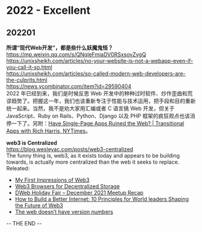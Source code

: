 2022 - Excellent
========  


## 202201

**所谓“现代Web开发”，都是些什么妖魔鬼怪？**  
https://mp.weixin.qq.com/s/QNqIeFmiaDV0RSxsovZvgQ  
https://unixsheikh.com/articles/no-your-website-is-not-a-webapp-even-if-you-call-it-so.html  
https://unixsheikh.com/articles/so-called-modern-web-developers-are-the-culprits.html  
https://news.ycombinator.com/item?id=29590404  
2022 年已经到来，我们是时候反思 Web 开发中的种种过时软件、炒作歪曲和荒谬趋势了。把握这一年，我们也该重新专注于性能与技术运用，把手段和目的重新统一起来。当然，我不是劝大家用汇编或者 C 语言搞 Web 开发，但关于 JavaScript、Ruby on Rails、Python、Django 以及 PHP 框架的疯狂观点也该消停一下了。另附：[Have Single-Page Apps Ruined the Web? | Transitional Apps with Rich Harris, NYTimes](https://www.youtube.com/watch?v=860d8usGC0o)。

**web3 is Centralized**  
https://blog.wesleyac.com/posts/web3-centralized  
The funny thing is, web3, as it exists today and appears to be building towards, is actually more centralized than the web it seeks to replace. Releated: 
- [My First Impressions of Web3](https://moxie.org/2022/01/07/web3-first-impressions.html)  
- [Web3 Browsers for Decentralized Storage](https://blog.ipfs.io/2022-01-07-web3-browsers-for-decentralized-storage/)  
- [DWeb Holiday Fair – December 2021 Meetup Recap](http://blog.archive.org/2022/01/05/dweb-holiday-fair-december-2021-meetup-recap/)  
- [How to Build a Better Internet: 10 Principles for World leaders Shaping the Future of Web3](https://a16z.com/2022/01/07/how-to-build-a-better-internet-10-principles-for-world-leaders-shaping-the-future-of-web3/)  
- [The web doesn’t have version numbers](https://hiddedevries.nl/en/blog/2022-01-03-the-web-doesnt-have-version-numbers)  

-- THE END --
